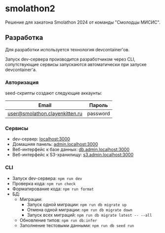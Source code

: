 # smolathon2

Решение для хакатона Smolathon 2024 от команды "Смолодцы МИСИС".

## Разработка

Для разработки используется технология devcontainer'ов.

Запуск dev-сервера производится разработчиком через CLI, сопутствующие сервисы
запускаются автоматически при запуске devcontainer'а.

### Авторизация

seed-скрипты создают следующие аккаунты:

| Email                           | Пароль   |
| ------------------------------- | -------- |
| user@smolathon.clayenkitten.ru | password |

### Сервисы

- dev-сервер: [localhost:3000](http://localhost:3000)
- Домашняя панель: [admin.localhost:3000](http://admin.localhost:3000)
- Веб-интерфейс к базе данных: [db.admin.localhost:3000](http://db.admin.localhost:3000)
- Веб-интерфейс к S3-хранилищу: [s3.admin.localhost:3000](http://s3.admin.localhost:3000)

### CLI

- Запуск dev-сервера: `npm run dev`
- Проверка кода: `npm run check`
- Форматирование кода: `npm run format`
- БД:
  - Миграции:
    - Запуск одной миграции: `npm run db migrate up`
    - Отмена одной миграции: `npm run db migrate down`
    - Запуск всех миграций: `npm run db migrate latest -- --all`
  - Обновление типов: `npm run db:infer`
  - Заполнение тестовыми данными: `npm run db seed run`
